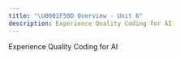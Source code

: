 ```yaml
---
title: "\U0001F50D Overview - Unit 8"
description: Experience Quality Coding for AI
---
```

Experience Quality Coding for AI
